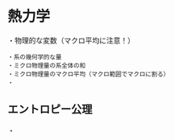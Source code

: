 # 熱力学

・物理的な変数（マクロ平均に注意！）

    ・系の幾何学的な量
    ・ミクロ物理量の系全体の和
    ・ミクロ物理量のマクロ平均（マクロ範囲でマクロに割る）
    ・

## エントロピー公理

・